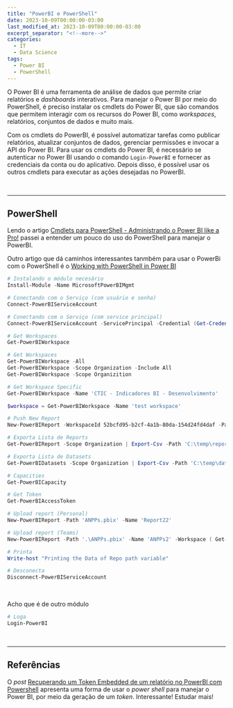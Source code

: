 ```yaml
---
title: "PowerBI e PowerShell"
date: 2023-10-09T00:00:00-03:00
last_modified_at: 2023-10-09T00:00:00-03:00
excerpt_separator: "<!--more-->"
categories:
  - IT
  - Data Science
tags:
  - Power BI
  - PowerShell
---
```


O Power BI é uma ferramenta de análise de dados que permite criar relatórios e _dashboards_ interativos. Para manejar o Power BI por meio do PowerShell, é preciso instalar os cmdlets do Power BI, que são comandos que permitem interagir com os recursos do Power BI, como _workspaces_, relatórios, conjuntos de dados e muito mais.

Com os cmdlets do PowerBI, é possível automatizar tarefas como publicar relatórios, atualizar conjuntos de dados, gerenciar permissões e invocar a API do Power BI. Para usar os cmdlets do Power BI, é necessário se autenticar no Power BI usando o comando `Login-PowerBI` e fornecer as credenciais da conta ou do aplicativo. Depois disso, é possível usar os outros cmdlets para executar as ações desejadas no PowerBI.

<br>

---

## PowerShell

Lendo o artigo [Cmdlets para PowerShell - Administrando o Power BI like a Pro!](http://www.rafaelmendonca.com/2019/07/power-bi-cmdlet-powershell-admin.html) passei a entender um pouco do uso do PowerShell para manejar o PowerBI.

Outro artigo que dá caminhos interessantes tanmbém para usar o PowerBi com o PowerShell é o [Working with PowerShell in Power BI](https://powerbi.microsoft.com/pt-br/blog/working-with-powershell-in-power-bi/)

```powershell
# Instalando o módulo necesário
Install-Module -Name MicrosoftPowerBIMgmt

# Conectando com o Serviço (com usuário e senha)
Connect-PowerBIServiceAccount

# Conectando com o Serviço (com service principal)
Connect-PowerBIServiceAccount -ServicePrincipal -Credential (Get-Credential) -Tenant 2dbd8499-508d-4b76-a31d-ca39cb3d8f1d

# Get Workspaces
Get-PowerBIWorkspace

# Get Workspaces
Get-PowerBIWorkspace -All
Get-PowerBIWorkspace -Scope Organization -Include All
Get-PowerBIWorkspace -Scope Organizition

# Get Workspace Specific
Get-PowerBIWorkspace -Name 'CTIC - Indicadores BI - Desenvolvimento'

$workspace = Get-PowerBIWorkspace -Name 'test workspace'

# Push New Report
New-PowerBIReport -WorkspaceId 52bcfd95-b2cf-4a1b-80da-154d24fd4daf -Path 'C:\temp\Democmdlet.pbix'

# Exporta Lista de Reports
Get-PowerBIReport -Scope Organization | Export-Csv -Path 'C:\temp\reports.csv' -Encoding UTF8

# Exporta Lista de Datasets
Get-PowerBIDatasets -Scope Organization | Export-Csv -Path 'C:\temp\datasets.csv' -Encoding UTF8

# Capacities
Get-PowerBICapacity

# Get Token
Get-PowerBIAccessToken

# Upload report (Personal)
New-PowerBIReport -Path 'ANPPs.pbix' -Name 'Report22'

# Upload report (Teams)
New-PowerBIReport -Path '.\ANPPs.pbix' -Name 'ANPPs2' -Workspace ( Get-PowerBIWorkspace -Name 'CTIC - Indicadores BI - Desenvolvimento' ) -ConflictAction CreateOrOverwrite

# Printa
Write-host "Printing the Data of Repo path variable"

# Desconecta
Disconnect-PowerBIServiceAccount
```

<br>

Acho que é de outro módulo

```powershell
# Loga
Login-PowerBI
```

<br>

---

## Referências

O _post_ [Recuperando um Token Embedded de um relatório no PowerBI com Powershell](https://guidooliveira.com/recuperando-um-token-embedded-de-um-relatorio-no-powerbi-com-powershell/) apresenta uma forma de usar o _power shell_ para manejar o Power BI, por meio da geração de um _token_. Interessante! Estudar mais!
